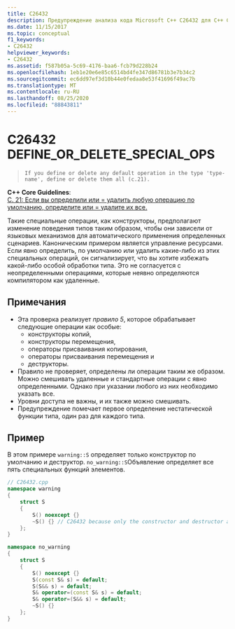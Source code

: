 ```yaml
---
title: C26432
description: Предупреждение анализа кода Microsoft C++ C26432 для C++ Core Guidelines случае C. 21.
ms.date: 11/15/2017
ms.topic: conceptual
f1_keywords:
- C26432
helpviewer_keywords:
- C26432
ms.assetid: f587b05a-5c69-4176-baa6-fcb79d228b24
ms.openlocfilehash: 1eb1e20e6e85c6514bd4fe347d86781b3e7b34c2
ms.sourcegitcommit: ec6dd97ef3d10b44e0fedaa8e53f41696f49ac7b
ms.translationtype: MT
ms.contentlocale: ru-RU
ms.lasthandoff: 08/25/2020
ms.locfileid: "88843811"
---
```

# <a name="c26432-define_or_delete_special_ops"></a>C26432 DEFINE_OR_DELETE_SPECIAL_OPS

> `If you define or delete any default operation in the type 'type-name', define or delete them all (c.21).`

**C++ Core Guidelines**: \
[C. 21: Если вы определили или = удалить любую операцию по умолчанию, определите или = удалите их все.](https://isocpp.github.io/CppCoreGuidelines/CppCoreGuidelines#c21-if-you-define-or-delete-any-default-operation-define-or-delete-them-all)

Такие специальные операции, как конструкторы, предполагают изменение поведения типов таким образом, чтобы они зависели от языковых механизмов для автоматического применения определенных сценариев. Каноническим примером является управление ресурсами. Если явно определить, по умолчанию или удалить какие-либо из этих специальных операций, он сигнализирует, что вы хотите избежать какой-либо особой обработки типа. Это не согласуется с неопределенными операциями, которые неявно определяются компилятором как удаленные.

## <a name="remarks"></a>Примечания

- Эта проверка реализует *правило 5*, которое обрабатывает следующие операции как особые:
  - конструкторы копий,
  - конструкторы перемещения,
  - операторы присваивания копирования,
  - операторы присваивания перемещения и
  - деструкторы.
- Правило не проверяет, определены ли операции таким же образом. Можно смешивать удаленные и стандартные операции с явно определенными. Однако при указании любого из них необходимо указать все.
- Уровни доступа не важны, и их также можно смешивать.
- Предупреждение помечает первое определение нестатической функции типа, один раз для каждого типа.

## <a name="example"></a>Пример

В этом примере `warning::S` определяет только конструктор по умолчанию и деструктор. `no_warning::S`Объявление определяет все пять специальных функций элементов.

```cpp
// C26432.cpp
namespace warning
{
    struct S
    {
        S() noexcept {}
        ~S() {} // C26432 because only the constructor and destructor are explicitly defined.
    };
}

namespace no_warning
{
    struct S
    {
        S() noexcept {}
        S(const S& s) = default;
        S(S&& s) = default;
        S& operator=(const S& s) = default;
        S& operator=(S&& s) = default;
        ~S() {}
    };
}
```
